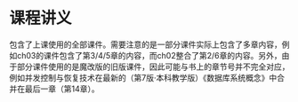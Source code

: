 # 课程讲义

包含了上课使用的全部课件。需要注意的是一部分课件实际上包含了多章内容，例如ch03的课件包含了第3/4/5章的内容，而ch02整合了第2/6章的内容。另外，由于部分课件使用的是魔改版的旧版课件，因此可能与书上的章节号并不完全对应，例如并发控制与恢复技术在最新的（第7版·本科教学版）《数据库系统概念》中合并在最后一章（第14章）。
